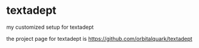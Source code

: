 # textadept
my customized setup for textadept

the project page for textadept is https://github.com/orbitalquark/textadept

